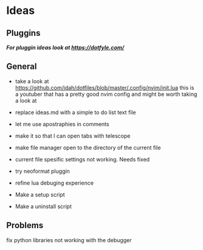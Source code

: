 # Ideas

## Pluggins
_**For pluggin ideas look at https://dotfyle.com/**_

## General
- take a look at https://github.com/jdah/dotfiles/blob/master/.config/nvim/init.lua this is a youtuber that has a pretty good nvim config and might be worth taking a look at

- replace ideas.md with a simple to do list text file

- let me use apostraphies in comments

- make it so that I can open tabs with telescope

- make file manager open to the directory of the current file 

- current file spesific settings not working. Needs fixed

- try neoformat pluggin

- refine lua debuging experience 

- Make a setup script

- Make a uninstall script

## Problems
fix python libraries not working with the debugger


